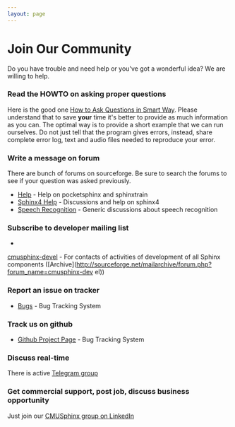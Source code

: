 ```yaml
---
layout: page 
---
```

# Join Our Community

Do you have trouble and need help or you've got a wonderful idea? We are 
willing to help.

### Read the HOWTO on asking proper questions

Here is the good one [How to Ask Questions in Smart 
Way](http://catb.org/~esr/faqs/smart-questions.html ). Please 
understand that to save **your** time it's better to provide as much 
information as you can. The optimal way 
is to provide a short example that we can run ourselves. Do not just tell that 
the program gives errors, instead, share complete error log, text and audio 
files needed to reproduce your error.

### Write a message on forum

There are bunch of forums on sourceforge.  Be sure to search the forums to see 
if your question was asked previously.

*  [Help](https://sourceforge.net/p/cmusphinx/discussion/help/ ) - Help on 
pocketsphinx and sphinxtrain
*  [Sphinx4 Help](https://sourceforge.net/p/cmusphinx/discussion/sphinx4/) - 
Discussions and help on sphinx4
*  [Speech 
Recognition](https://sourceforge.net/p/cmusphinx/discussion/speech-recognition 
) - Generic discussions about speech recognition

### Subscribe to developer mailing list

*  
[cmusphinx-devel](https://lists.sourceforge.net/mailman/listinfo/cmusphinx-devel
 ) - For contacts of activities of development of all Sphinx components 
([Archive](http://sourceforge.net/mailarchive/forum.php?forum_name=cmusphinx-dev
el))

### Report an issue on tracker

*  [Bugs](https://sourceforge.net/p/cmusphinx/bugs) - Bug Tracking System

### Track us on github

*  [Github Project Page](https://github.com/cmusphinx) - Bug Tracking System

### Discuss real-time

There is active [Telegram group ](https://t.me/cmusphinx )

### Get commercial support, post job, discuss business opportunity

Just join our [CMUSphinx group on 
LinkedIn](http://www.linkedin.com/groups?gid=2754506 )
